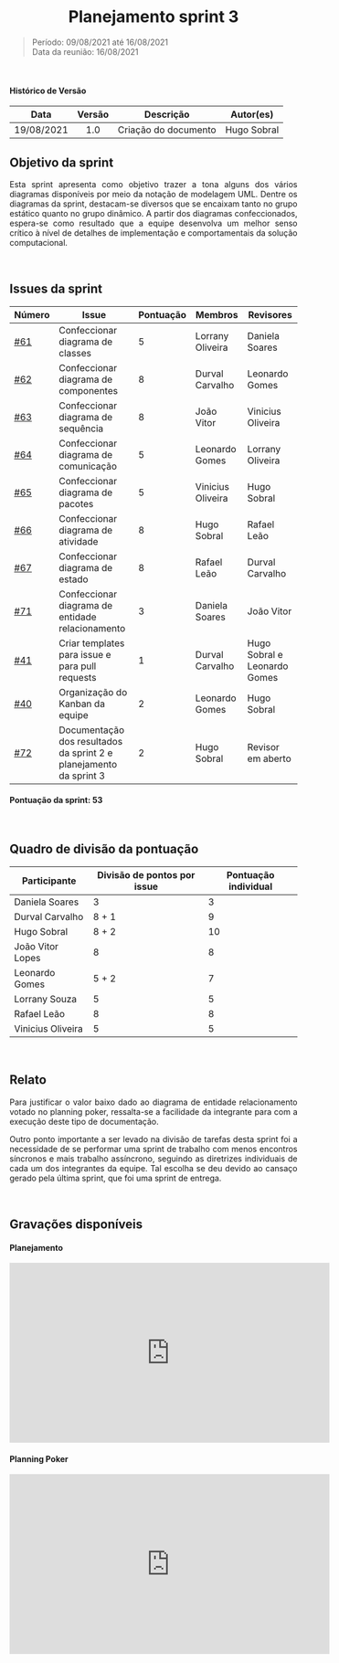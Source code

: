 # <center> Planejamento sprint 3
> Período: 09/08/2021 até 16/08/2021  
> Data da reunião: 16/08/2021

<br/>

<div align="justify">

#### Histórico de Versão

|    Data    | Versão |      Descrição       |     Autor(es)     |
| :--------: | :----: | :------------------: | :---------------: |
| 19/08/2021 |  1.0   | Criação do documento | Hugo Sobral |

## Objetivo da sprint
Esta sprint apresenta como objetivo trazer a tona alguns dos vários diagramas disponíveis por meio da notação de modelagem UML. Dentre os diagramas da sprint, destacam-se diversos que se encaixam tanto no grupo estático quanto no grupo dinâmico. A partir dos diagramas confeccionados, espera-se como resultado que a equipe desenvolva um melhor senso crítico à nível de detalhes de implementação e comportamentais da solução computacional.

<br/>

## Issues da sprint

| Número | Issue | Pontuação | Membros | Revisores |
| -- | -- | -- | -- | -- |
| [#61](https://github.com/UnBArqDsw2021-1/2021.1_G01_Animalesco_docs/issues/61) | Confeccionar diagrama de classes | 5 | Lorrany Oliveira | Daniela Soares |
| [#62](https://github.com/UnBArqDsw2021-1/2021.1_G01_Animalesco_docs/issues/62) | Confeccionar diagrama de componentes | 8 | Durval Carvalho | Leonardo Gomes |
| [#63](https://github.com/UnBArqDsw2021-1/2021.1_G01_Animalesco_docs/issues/63) | Confeccionar diagrama de sequência | 8 | João Vitor | Vinicius Oliveira |
| [#64](https://github.com/UnBArqDsw2021-1/2021.1_G01_Animalesco_docs/issues/64) | Confeccionar diagrama de comunicação | 5 | Leonardo Gomes | Lorrany Oliveira |
| [#65](https://github.com/UnBArqDsw2021-1/2021.1_G01_Animalesco_docs/issues/65) | Confeccionar diagrama de pacotes | 5 | Vinicius Oliveira | Hugo Sobral |
| [#66](https://github.com/UnBArqDsw2021-1/2021.1_G01_Animalesco_docs/issues/66) | Confeccionar diagrama de atividade | 8 | Hugo Sobral | Rafael Leão |
| [#67](https://github.com/UnBArqDsw2021-1/2021.1_G01_Animalesco_docs/issues/67) | Confeccionar diagrama de estado | 8 | Rafael Leão | Durval Carvalho |
| [#71](https://github.com/UnBArqDsw2021-1/2021.1_G01_Animalesco_docs/issues/71) | Confeccionar diagrama de entidade relacionamento | 3 | Daniela Soares | João Vitor |
| [#41](https://github.com/UnBArqDsw2021-1/2021.1_G01_Animalesco_docs/issues/41) | Criar templates para issue e para pull requests  | 1 | Durval Carvalho | Hugo Sobral e Leonardo Gomes |
| [#40](https://github.com/UnBArqDsw2021-1/2021.1_G01_Animalesco_docs/issues/40) | Organização do Kanban da equipe  | 2 | Leonardo Gomes | Hugo Sobral |
| [#72](https://github.com/UnBArqDsw2021-1/2021.1_G01_Animalesco_docs/issues/72) | Documentação dos resultados da sprint 2 e planejamento da sprint 3 | 2 | Hugo Sobral | Revisor em aberto |


#### Pontuação da sprint: 53

<br/>

## Quadro de divisão da pontuação

| Participante | Divisão de pontos por issue | Pontuação individual |
| -- | -- | -- |
| Daniela Soares    | 3 | 3 |
| Durval Carvalho   | 8 + 1 | 9 |
| Hugo Sobral       | 8 + 2| 10 |
| João Vitor Lopes  | 8 | 8 |
| Leonardo Gomes    | 5 + 2 | 7 |
| Lorrany Souza     | 5 | 5 |
| Rafael Leão       | 8 | 8 |
| Vinicius Oliveira | 5 | 5 |


<br/>

## Relato

Para justificar o valor baixo dado ao diagrama de entidade relacionamento votado no planning poker, ressalta-se a facilidade da integrante para com a execução deste tipo de documentação.

Outro ponto importante a ser levado na divisão de tarefas desta sprint foi a necessidade de se performar uma sprint de trabalho com menos encontros síncronos e mais trabalho assíncrono, seguindo as diretrizes individuais de cada um dos integrantes da equipe. Tal escolha se deu devido ao cansaço gerado pela última sprint, que foi uma sprint de entrega.


<br/>

## Gravações disponíveis
#### Planejamento
<iframe width="560" height="315" src="https://www.youtube.com/embed/LCCNx6AAyiw" title="YouTube video player" frameborder="0" allow="accelerometer; autoplay; clipboard-write; encrypted-media; gyroscope; picture-in-picture" allowfullscreen></iframe>

#### Planning Poker
<iframe width="560" height="315" src="https://www.youtube.com/embed/ahXiz8or77U" title="YouTube video player" frameborder="0" allow="accelerometer; autoplay; clipboard-write; encrypted-media; gyroscope; picture-in-picture" allowfullscreen></iframe>

</div>